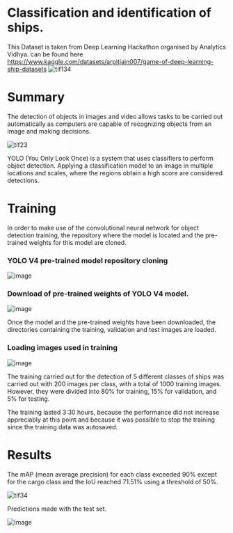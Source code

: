 # Classification and identification of ships.
This Dataset is taken from Deep Learning Hackathon organised by Analytics Vidhya.
can be found here https://www.kaggle.com/datasets/arpitjain007/game-of-deep-learning-ship-datasets
![tif134](https://user-images.githubusercontent.com/77253306/172779838-4a206beb-6b70-441a-8bb6-cf2ee9b07b5c.png)

# Summary
The detection of objects in images and video allows tasks to be carried out automatically as computers are capable of recognizing objects from an image and making decisions.

![tif23](https://user-images.githubusercontent.com/77253306/172938036-e2541e88-83d2-4733-b49e-56f1e4c7533a.png)

YOLO (You Only Look Once) is a system that uses classifiers to perform object detection. Applying a classification model to an image in multiple locations and scales, where the regions obtain a high score are considered detections.


# Training
In order to make use of the convolutional neural network for object detection training, the repository where the model is located and the pre-trained weights for this model are cloned.

### YOLO V4 pre-trained model repository cloning
![image](https://user-images.githubusercontent.com/77253306/172941161-67c900ed-8138-4a56-a266-b5236e62c78b.png)

### Download of pre-trained weights of YOLO V4 model.

![image](https://user-images.githubusercontent.com/77253306/172941945-9ae09ec7-ee2f-42d8-8317-0dbfa309f676.png)

Once the model and the pre-trained weights have been downloaded, the directories containing the training, validation and test images are loaded.

### Loading images used in training

![image](https://user-images.githubusercontent.com/77253306/172942371-35339d80-41c0-4098-8d6f-d450d5c0d974.png)


The training carried out for the detection of 5 different classes of ships was carried out with 200 images per class, with a total of 1000 training images. However, they were divided into 80% for training, 15% for validation, and 5% for testing. 

The training lasted 3:30 hours, because the performance did not increase appreciably at this point and because it was possible to stop the training since the training data was autosaved.

# Results
The mAP (mean average precision) for each class exceeded 90% except for the cargo class and the IoU reached 71.51% using a threshold of 50%.

![tif34](https://user-images.githubusercontent.com/77253306/172780481-b48d0366-a90a-46a3-b5f4-ab4ebe6a3fe2.png)

Predictions made with the test set.

![image](https://user-images.githubusercontent.com/77253306/172944363-13a6c72d-6bb7-4e61-a6e8-669f36e9b9ab.png)

